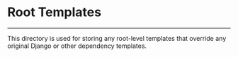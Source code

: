 # Root Templates
---
This directory is used for storing any root-level templates that override any original Django or other dependency templates.